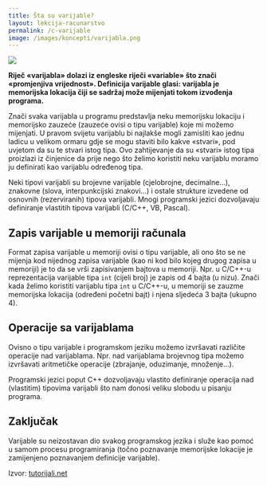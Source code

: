 ```yaml
---
title: Šta su varijable?
layout: lekcija-racunarstvo
permalink: /c-varijable
image: /images/koncepti/varijabla.png
---
```


![]({{page.image}})

**Riječ «varijabla» dolazi iz engleske riječi «variable» što znači «promjenjiva vrijednost». Definicija varijable glasi: varijabla je memorijska lokacija čiji se sadržaj može mijenjati tokom izvođenja programa.**

Znači svaka varijabla u programu predstavlja neku memorijsku lokaciju i memorijsko zauzeće (zauzeće ovisi o tipu varijable) koje mi možemo mijenjati. U pravom svijetu varijablu bi najlakše mogli zamisliti kao jednu ladicu u velikom ormaru gdje se mogu staviti bilo kakve «stvari», pod uvjetom da su te stvari istog tipa. Ovo zahtijevanje da su «stvari» istog tipa proizlazi iz činjenice da prije nego što želimo koristiti neku varijablu moramo ju definirati kao varijablu određenog tipa.

Neki tipovi varijabli su brojevne varijable (cjelobrojne, decimalne…), znakovne (slova, interpunkcijski znakovi…) i ostale strukture izvedene od osnovnih (rezerviranih) tipova varijabli. Mnogi programski jezici dozvoljavaju definiranje vlastitih tipova varijabli (C/C++, VB, Pascal).

## Zapis varijable u memoriji računala

Format zapisa varijable u memoriji ovisi o tipu varijable, ali ono što se ne mijenja kod nijednog zapisa varijable (kao ni kod bilo kojeg drugog zapisa u memoriji) je to da se vrši zapisivanjem bajtova u memoriji. Npr. u C/C++-u reprezentacija varijable tipa `int` (cijeli broj) je zapis od 4 bajta (u nizu). Znači kada želimo koristiti varijablu tipa `int` u C/C++-u, u memoriji se zauzme memorijska lokacija (određeni početni bajt) i njena sljedeća 3 bajta (ukupno 4).

## Operacije sa varijablama

Ovisno o tipu varijable i programskom jeziku možemo izvršavati različite operacije nad varijablama. Npr. nad varijablama brojevnog tipa možemo izvršavati aritmetičke operacije (zbrajanje, oduzimanje, množenje…).

Programski jezici poput C++ dozvoljavaju vlastito definiranje operacija nad (vlastitim) tipovima varijabli što nam donosi veliku slobodu u pisanju programa.

## Zaključak

Varijable su neizostavan dio svakog programskog jezika i služe kao pomoć u samom procesu programiranja (točno poznavanje memorijske lokacije je zamijenjeno poznavanjem definicije varijable).


Izvor: [tutorijali.net](//tutorijali.net/)
